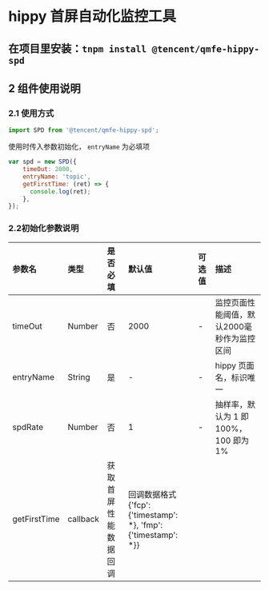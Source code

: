 # hippy 首屏自动化监控工具
## 在项目里安装：`tnpm install @tencent/qmfe-hippy-spd`

## 2 组件使用说明

### 2.1 使用方式

```js
import SPD from '@tencent/qmfe-hippy-spd';
```
使用时传入参数初始化，
`entryName` 为必填项

```js
var spd = new SPD({
    timeOut: 2000,
    entryName: 'topic',
    getFirstTime: (ret) => {
      console.log(ret);
    },
});
```

### 2.2初始化参数说明

| 参数名 | 类型 | 是否必填 | 默认值 | 可选值| 描述 |
|:-----|:-----|:-------|:-------|:------|:-----|
| timeOut | Number | 否 | 2000 | - | 监控页面性能阈值，默认2000毫秒作为监控区间 |
| entryName | String | 是 | - | - | hippy 页面名，标识唯一 |
| spdRate | Number | 否 | 1 | - | 抽样率，默认为 1 即 100%， 100 即为1% |
| getFirstTime  | callback         | 获取首屏性能数据回调 | 回调数据格式 {'fcp': {'timestamp': *}, 'fmp': {'timestamp': *}}
